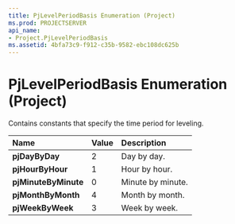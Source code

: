 ```yaml
---
title: PjLevelPeriodBasis Enumeration (Project)
ms.prod: PROJECTSERVER
api_name:
- Project.PjLevelPeriodBasis
ms.assetid: 4bfa73c9-f912-c35b-9582-ebc108dc625b
---
```



# PjLevelPeriodBasis Enumeration (Project)

Contains constants that specify the time period for leveling.



|**Name**|**Value**|**Description**|
|:-----|:-----|:-----|
|**pjDayByDay**|2|Day by day.|
|**pjHourByHour**|1|Hour by hour.|
|**pjMinuteByMinute**|0|Minute by minute.|
|**pjMonthByMonth**|4|Month by month.|
|**pjWeekByWeek**|3|Week by week.|

